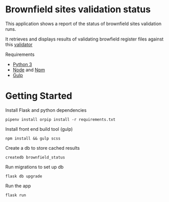 Brownfield sites validation status
==================================

This application shows a report of the status of brownfield sites validation runs.

It retrieves and displays results of validating browfield register files against this [validator](https://github.com/digital-land/validator-serverless)

Requirements

- [Python 3](https://www.python.org/)
- [Node](https://nodejs.org/en/) and [Npm](https://www.npmjs.com/)
- [Gulp](https://gulpjs.com/)

Getting Started
===============

Install Flask and python dependencies

    pipenv install orpip install -r requirements.txt

Install front end build tool (gulp)

    npm install && gulp scss

Create a db to store cached results

    createdb brownfield_status

Run migrations to set up db

    flask db upgrade

Run the app

    flask run

